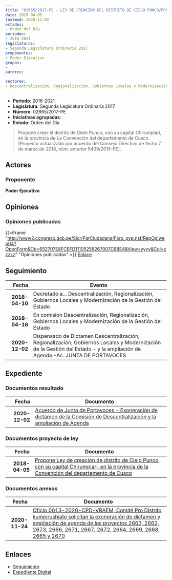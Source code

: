 ```yaml
---
title: "02665/2017-PE - LEY DE CREACIÓN DEL DISTRITO DE CIELO PUNCO/PROVINCIA DE LA CONVENCIÓN, DEPARTAMENTO DE CUSCO"
date: 2018-04-05
lastmod: 2020-12-02
estados:
- Orden del Día
periodos:
- 2016-2021
legislaturas:
- Segunda Legislatura Ordinaria 2017
proponentes:
- Poder Ejecutivo
grupos:
- 
autores:

sectores:
- Descentralización, Regionalización, Gobiernos Locales y Modernización de la Gestión del Estado
---
```

- **Periodo**: 2016-2021
- **Legislatura**: Segunda Legislatura Ordinaria 2017
- **Número**: 02665/2017-PE
- **Iniciativas agrupadas**: 
- **Estado**: Orden del Día

> Propone crear el distrito de Cielo Punco, con su capital Chirumpiari, en la provincia de La Convención del departamento de Cusco. (Proyecto actualizado por acuerdo del Consejo Directivo de fecha 7 de marzo de 2018, núm. anterior 5409/2015-PE).


## Actores

### Proponente

**Poder Ejecutivo**

## Opiniones

### Opiniones publicadas

{{<iframe "http://www2.congreso.gob.pe/Sicr/ParCiudadana/Foro_pvp.nsf/RepOpiweb04?OpenForm&Db=652707E8FCEFD11105258267007C88E4&View=yyyy&Col=zzzzz" "Opiniones publicadas" >}}
[Enlace](http://www2.congreso.gob.pe/Sicr/ParCiudadana/Foro_pvp.nsf/RepOpiweb04?OpenForm&Db=652707E8FCEFD11105258267007C88E4&View=yyyy&Col=zzzzz)


## Seguimiento

| Fecha | Evento |
|------:|--------|
| **2018-04-10** | Decretado a... Descentralización, Regionalización, Gobiernos Locales y Modernización de la Gestión del Estado |
| **2018-04-16** | En comisión Descentralización, Regionalización, Gobiernos Locales y Modernización de la Gestión del Estado |
| **2020-12-02** | Dispensado de Dictamen Descentralización, Regionalización, Gobiernos Locales y Modernización de la Gestión del Estado - y la ampliación de Agenda.-Ac. JUNTA DE PORTAVOCES |

## Expediente

### Documentos resultado

| Fecha | Documento |
|------:|-----------|
| **2020-12-02** | [Acuerdo de Junta de Portavoces - Exoneración de dictamen de la Comisión de Descentralización y la ampliación de Agenda](http://www.leyes.congreso.gob.pe/Documentos/2016_2021/Acuerdos/Junta_Portavoces/AJP02665-20201202.pdf) |

### Documentos proyecto de ley

| Fecha | Documento |
|------:|-----------|
| **2018-04-05** | [Propone Ley de creación de distrito de Cielo Punco, con su capital Chirumpiari, en la provincia de la Convención del departamento de Cusco](http://www.leyes.congreso.gob.pe/Documentos/2016_2021/Proyectos_de_Ley_y_de_Resoluciones_Legislativas/PL0266520180405..pdf) |

### Documentos anexos

| Fecha | Documento |
|------:|-----------|
| **2020-11-24** | [Oficio 0013-2020-CPD-VRAEM, Comité Pro Distrito kumpirushiato solicitan la exoneración de dictamen y ampliación de agenda de los proyectos 2663, 2662, 2673, 2666, 2671, 2667, 2672, 2664, 2669, 2668, 2665 y 2670](http://www.leyes.congreso.gob.pe/Documentos/2016_2021/Oficios/Otras_Instituciones/OFICIO-0013-2020-CPD-VRAEM.pdf) |

## Enlaces

- [Seguimiento](http://www2.congreso.gob.pe/Sicr/TraDocEstProc/CLProLey2016.nsf/f7fff46988ca05b1052578e100829cc7/34e5b1668ad7afe50525826700055dcb?OpenDocument)
- [Expediente Digital](http://www2.congreso.gob.pe/Sicr/TraDocEstProc/Expvirt_2011.nsf/visbusqptramdoc1621/02665?opendocument)

